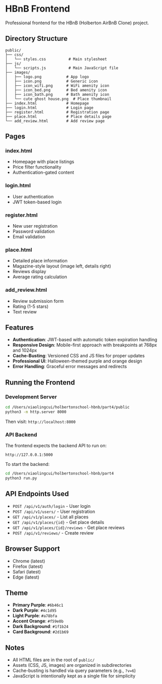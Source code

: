# HBnB Frontend

Professional frontend for the HBnB (Holberton AirBnB Clone) project.

## Directory Structure

```
public/
├── css/
│   └── styles.css          # Main stylesheet
├── js/
│   └── scripts.js          # Main JavaScript file
├── images/
│   ├── logo.png           # App logo
│   ├── icon.png           # Generic icon
│   ├── icon_wifi.png      # WiFi amenity icon
│   ├── icon_bed.png       # Bed amenity icon
│   ├── icon_bath.png      # Bath amenity icon
│   └── cute ghost house.png  # Place thumbnail
├── index.html             # Homepage
├── login.html             # Login page
├── register.html          # Registration page
├── place.html             # Place details page
└── add_review.html        # Add review page
```

## Pages

### index.html
- Homepage with place listings
- Price filter functionality
- Authentication-gated content

### login.html
- User authentication
- JWT token-based login

### register.html
- New user registration
- Password validation
- Email validation

### place.html
- Detailed place information
- Magazine-style layout (image left, details right)
- Reviews display
- Average rating calculation

### add_review.html
- Review submission form
- Rating (1-5 stars)
- Text review

## Features

- **Authentication**: JWT-based with automatic token expiration handling
- **Responsive Design**: Mobile-first approach with breakpoints at 768px and 1024px
- **Cache-Busting**: Versioned CSS and JS files for proper updates
- **Professional UI**: Halloween-themed purple and orange design
- **Error Handling**: Graceful error messages and redirects

## Running the Frontend

### Development Server

```bash
cd /Users/xiaolingcui/holbertonschool-hbnb/part4/public
python3 -m http.server 8000
```

Then visit: `http://localhost:8000`

### API Backend

The frontend expects the backend API to run on:
```
http://127.0.0.1:5000
```

To start the backend:
```bash
cd /Users/xiaolingcui/holbertonschool-hbnb/part4
python3 run.py
```

## API Endpoints Used

- `POST /api/v1/auth/login` - User login
- `POST /api/v1/users/` - User registration
- `GET /api/v1/places/` - List all places
- `GET /api/v1/places/{id}` - Get place details
- `GET /api/v1/places/{id}/reviews` - Get place reviews
- `POST /api/v1/reviews/` - Create review

## Browser Support

- Chrome (latest)
- Firefox (latest)
- Safari (latest)
- Edge (latest)

## Theme

- **Primary Purple**: `#6b46c1`
- **Dark Purple**: `#4c1d95`
- **Light Purple**: `#a78bfa`
- **Accent Orange**: `#f59e0b`
- **Dark Background**: `#1f1b24`
- **Card Background**: `#2d1b69`

## Notes

- All HTML files are in the root of `public/`
- Assets (CSS, JS, images) are organized in subdirectories
- Cache-busting is handled via query parameters (e.g., `?v=6`)
- JavaScript is intentionally kept as a single file for simplicity
